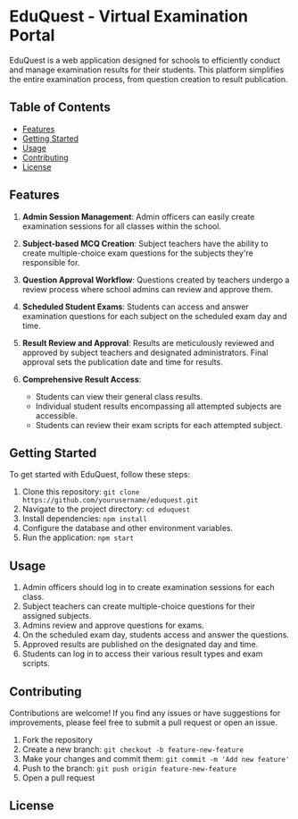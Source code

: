 # EduQuest - Virtual Examination Portal

EduQuest is a web application designed for schools to efficiently conduct and manage examination results for their students. This platform simplifies the entire examination process, from question creation to result publication.

## Table of Contents
- [Features](#features)
- [Getting Started](#getting-started)
- [Usage](#usage)
- [Contributing](#contributing)
- [License](#license)

## Features

1. **Admin Session Management**: Admin officers can easily create examination sessions for all classes within the school.

2. **Subject-based MCQ Creation**: Subject teachers have the ability to create multiple-choice exam questions for the subjects they're responsible for.

3. **Question Approval Workflow**: Questions created by teachers undergo a review process where school admins can review and approve them.

4. **Scheduled Student Exams**: Students can access and answer examination questions for each subject on the scheduled exam day and time.

5. **Result Review and Approval**: Results are meticulously reviewed and approved by subject teachers and designated administrators. Final approval sets the publication date and time for results.

6. **Comprehensive Result Access**:
   - Students can view their general class results.
   - Individual student results encompassing all attempted subjects are accessible.
   - Students can review their exam scripts for each attempted subject.

## Getting Started

To get started with EduQuest, follow these steps:

1. Clone this repository: `git clone https://github.com/yourusername/eduquest.git`
2. Navigate to the project directory: `cd eduquest`
3. Install dependencies: `npm install`
4. Configure the database and other environment variables.
5. Run the application: `npm start`

## Usage

1. Admin officers should log in to create examination sessions for each class.
2. Subject teachers can create multiple-choice questions for their assigned subjects.
3. Admins review and approve questions for exams.
4. On the scheduled exam day, students access and answer the questions.
5. Approved results are published on the designated day and time.
6. Students can log in to access their various result types and exam scripts.

## Contributing

Contributions are welcome! If you find any issues or have suggestions for improvements, please feel free to submit a pull request or open an issue.

1. Fork the repository
2. Create a new branch: `git checkout -b feature-new-feature`
3. Make your changes and commit them: `git commit -m 'Add new feature'`
4. Push to the branch: `git push origin feature-new-feature`
5. Open a pull request

## License
